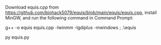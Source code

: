 Download equis.cpp from https://github.com/biohack5079/equis/blob/main/equis/equis.cpp, install MinGW, and run the following command in Command Prompt: 

g++ -o equis equis.cpp -lwinmm -lgdiplus -mwindows ; .\equis

py equis.py
